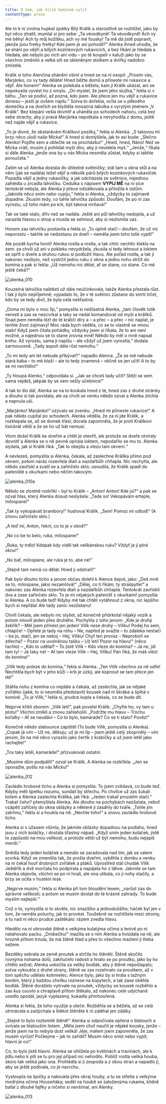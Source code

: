 ```yaml
---
title: O tom, jak Vilík komínem vylít
contentType: prose
---
```


Ale to k ní zvolna hupkal zpátky Bílý Králík a starostlivě se rozhlížel, jako by byl něco ztratil; mumlal si pro sebe: „Ta vévodkyně! Ta vévodkyně! Ach vy mé běhy! Ach ty můj kožíšku, ach vy mé fousky! Ta mě dá jistě popravit, jakože jsou fretky fretky! Kde jsem je asi pohodil?“ Alenka ihned uhodla, že se shání po vějíři a bílých kozinkových rukavicích, a bez říkání je hledala a hledala, ale nebylo po nich ani vidu – po té koupeli v kaluži jako by se všechno změnilo a velká síň se skleněným stolkem a dvířky nadobro zmizela.

  

Králík si toho Alenčina shánění všiml a hned se na ni osopil: „Prosím vás, Marjánko, co vy tady děláte! Hned běžte domů a přineste mi rukavice a vějíř. Ale honem!“ Alenka se polekala a běžela, kam jí Králík ukázal, ani se nepokusila vyvést ho z omylu. „On myslel, že jsem jeho služka,“ řekla si v běhu. „Ten se podiví, až pozná, kdo jsem. Ale přece jen mu vějíř a rukavice donesu – jestli je ovšem najdu.“ Sotva to dořekla, octla se u pěkného domečku a na dveřích se blyštěla mosazná tabulka s vyrytým jménem „V. Králík“. Bez klepání vešla dovnitř a uháněla po schodech nahoru, celá bez sebe strachy, aby ji pravá Marjánka nepotkala a nevyhodila z domu, ještě než najde vějíř a rukavice.

„To je divné, že obstarávám Králíkovi posílky,“ řekla si Alenka. „S takovou mi brzy něco uloží naše Micka!“ A hned si domýšlela, jak to asi bude: „Slečno Alenko! Pojďte sem a oblečte se na procházku!“ „Hned, hned, Náno! Než se Micka vrátí, musím jí pohlídat myší díru, aby jí neutekla myš.“ „Jenže,“ říkala si dále Alenka „jenže ona by u nás Micka nesměla zůstat, kdyby si takhle poroučela.“

Zatím se už Alenka dostala do úhledné světničky; stál tam u okna stůl a na něm (jak se nadála) ležel vějíř a několik párů bílých kozinkových rukaviček. Popadla vějíř a jedny rukavičky, a jak odcházela ze světnice, najednou zahlédla u zrcadla lahvičku. Cedulka s nápisem **VYPIJ MĚ** na ní sice tentokrát nebyla, ale Alenka ji přece odzátkovala a přiložila k ústům. „Jakmile něco sním nebo vypiju,“ řekla si Alenka, „vždycky to zajímavě dopadne. Zkusím tedy, co tahle lahvička způsobí. Doufám, že po ní zas vyrostu, už toho mám po krk, být taková mrňavá!“

Tak se také stalo, dřív než se nadála. Ještě ani půl lahvičky nedopila, a už narazila hlavou o strop a musila se sehnout, aby si nezlomila vaz.

Honem zas lahvičku postavila a řekla si: „To úplně stačí – doufám, že už víc neporostu – takhle se nedostanu ze dveří – neměla jsem toho tolik vypít!“

Ale pozdě bycha honit! Alenka rostla a rostla, a tak chtíc nechtíc klekla na zem: za chvíli už ani v pokleku nevydržela, zkusila si tedy lehnout a loktem se opřít o dveře a druhou rukou si podložit hlavu. Ale pořád rostla, a tak jí nakonec nezbylo, než vystrčit jednu ruku z okna a jednu nohu strčit do komína a pak si řekla: „Už nemohu nic dělat, ať se stane, co stane. Co mě ještě čeká?“



![alenka_010](./resources/alenka_010.jpg)



Kouzelná lahvička naštěstí už dále neúčinkovala, takže Alenka přestala růst. I tak jí bylo nepříjemně; vypadalo to, že v té světnici zůstane do smrti trčet, kdo by se tedy divil, že byla celá nešťastná.

„Doma mi bylo o moc líp,“ pomyslila si nešťastná Alenka, „tam člověk tolik nerostl a zas se nescvrkal a taky se nedal komandovat od myší a králíků. Snad jsem neměla lézt do té králičí díry a – a přec – a přec – nic naplat, je tenhle život zajímavý! Moc ráda bych věděla, co se to vlastně se mnou stalo! Když jsem čítala pohádky, vždycky jsem si říkala, že to ani není možné, a najednou se to stane zrovna mně! Někdo by měl o mně napsat knihu. Až vyrostu, sama ji napíšu – ale vždyť už jsem vyrostla,“ dodala zarmouceně. „Tady aspoň dále růst nemohu.“

„To mi tedy ani let nebude přibývat?“ napadlo Alence. „Že ze mě nebude stará bába – to mě blaží – ale to tedy znamená – věčně se jen učit! A to by se mi nechtělo!“

„Ty hloupá Alenko,“ odpovídala si. „Jak se chceš tady učit? Stěží se sem sama vejdeš, jakpak by se sem vešly učebnice!“

A tak to šlo dál, Alenka se na to koukala hned z té, hned zas z druhé stránky a dlouho si tak povídala; ale za chvíli se venku někdo ozval a Alenka ztichla a napnula uši.

„Marjánko! Marjánko!“ ozývalo se zvenku. „Hned mi přineste rukavice!“ A pak někdo cupital po schodech. Alenka věděla, že za ní jde Králík, a rozklepala se, až se domek třásl; docela zapomněla, že je proti Králíkovi tisíckrát větší a že se ho už bát nemusí.

Vtom došel Králík ke dveřím a chtěl je otevřít, ale protože se dveře otvíraly dovnitř a Alenka se o ně pevně opírala loktem, nepodařilo se mu to. Alenka slyšela, jak si Králík říká: „Tak to obejdu a vlezu tam oknem.“

A nevlezeš, pomyslila si Alenka, čekala, až zaslechne Králíka přímo pod oknem, potom naráz rozevřela dlaň a nazdařbůh chňapla. Nic nechytla, ale někdo zavřískl a svalil se a zařinčelo sklo; usoudila, že Králík spadl do pařeniště s okurkami nebo něčím takovým.



![alenka_010a](./resources/alenka_010a.jpg)



Někdo se zlostně rozkřikl – byl to Králík – „Anton! Anton! Kde jsi?“ a pak se ozval hlas, který Alenka dosud neslyšela: „Tade so! Vekopávám erteple, milospane!“

„Tak ty vykopáváš brambory!“ hudroval Králík. „Sem! Pomoz mi odtud!“ (A znovu zařinčelo sklo.)

„A teď mi, Anton, řekni, co to je v okně?“

„No co be to belo, ruka, milospane!“

„Ruka, ty trdlo! Kdopak kdy viděl tak velikánskou ruku? Vždyť je jí plné okno!“

„No bať, milospane, ale ruka je to, abe né!“

„Stejně tam nemá co dělat. Hned ji odstraň!“

Pak bylo dlouho ticho a jenom občas dolehl k Alence šepot, jako: „Deš mně se to, milospane, jaksi nezamlóvá!“ „Dělej, co ti říkám, ty strašpytle!“ a nakonec zas Alenka rozevřela dlaň a nazdařbůh chňapla. Tentokrát zavřískli dva a zase zařinčelo sklo. To je mi nějakých pařenišť s okurkami! pomyslila si Alenka. A co bude teď! Kdyby mě tak chtěli vytáhnout z okna, nic lepšího bych si nepřála! Ale tady zanic nezůstanu!

Chvíli čekala, ale nebylo nic slyšet, až konečně přidrkotal nějaký vozík a potom mluvili jeden přes druhého. Pochytila z toho jenom: „Kde je druhý žebřík? – Měl jsem přinést jen jeden! Vilík nese druhý – Vilíku! Podej ho sem, chlapče! – Opřete je tady na rohu – Ne, napřed je svažte – to zdaleka nestačí – ba jo, stačí, jen se neboj – Hej, Vilíku! Chyť ten provaz – Neproboří se střecha? – Pozor na uvolněnou tašku – Už letí! Pozor na hlavu!“ (něco řachlo) – „Kdo to udělal? – To jistě Vilík – Kdo vleze do komína? – Já ne, jdi tam ty! – Já taky ne! – Ať tam vleze Vilík – Hej, Vilíku! Pán říká, že máš vlézt do komína!“

„Vilík tedy poleze do komína,“ řekla si Alenka. „Ten Vilík všechno za ně odře! Nechtěla bych být v jeho kůži – krb je úzký, ale kopnout se tam přece jen dá!“

Stáhla nohu z komína co nejdále a čekala, až zaslechla, jak se nějaké zvířátko (jaké, to si neuměla představit) kousek nad ní škrábe a šplhá v komíně. „To je Vilík,“ řekla si, prudce kopla a čekala, co se bude dít.

Nejprve křikli sborem: „Vilík letí!“, pak povelel Králík: „Chyťte ho, vy tam u plotu!“ Všichni zmlkli a znovu zahlaholili: „Podržte mu hlavu – Trochu kořalky – Ať se neudáví – Co to bylo, kamaráde? Co se ti stalo? Pověz!“

Konečně někdo slabounce zapištěl (To bude Vilík, pomyslila si Alenka). „Copak já vím – Už ne, děkuju; už je mi líp – jsem ještě celý zkoprnělý – vím jenom, že na mě něco vyrazilo jako čertík z krabičky a už jsem letěl jako rachejtle!“

„Tos taky letěl, kamaráde!“ přizvukovali ostatní.

„Musíme dům podpálit!“ ozval se Králík. A Alenka se rozkřikla: „Jen se opovažte, pošlu na vás Micku!“



![alenka_012](./resources/alenka_012.jpg)



Zavládlo hrobové ticho a Alenka si pomyslila: To jsem zvědavá, co bude teď. Kdyby měli špetku rozumu, sundali by střechu. Po chvilce už zas šukali kolem a Alenka zaslechla Králíka, jak říká: „Jeden trakař prozatím stačí.“ Trakař čeho? přemýšlela Alenka. Ale dlouho na pochybách nezůstala, neboť vzápětí zafičely do okna oblázky a některé ji zasáhly do tváře. „Tohle jim zatrhnu,“ řekla si a houkla na ně: „Nechte toho!“ a znovu zavládlo hrobové ticho.

Alenka si s úžasem všimla, že jakmile oblázky dopadnou na podlahu, hned jsou z nich koláčky, i dostala šťastný nápad. „Když sním jeden koláček, jistě to zapůsobí na mou velikost, a protože větší už být nemohu, budu nejspíš menší.“

Snědla tedy jeden koláček a nemálo se zaradovala nad tím, jak se valem scvrká. Když se zmenšila tak, že prošla dveřmi, vyběhla z domku a venku na ni čekal houf drobných zvířátek a ptáků. Uprostřed stál chudák Vilík Ještěřík a dvě morčata ho podpírala a napájela ho z láhve. Jakmile se tam Alenka objevila, všichni se po ní hnali, ale ona utíkala, co jí nohy stačily, a brzy se octla v hustém lese.

„Nejprve musím,“ řekla si Alenka při tom bloudění lesem, „narůst zas do správné velikosti; a potom se musím dostat do té krásné zahrady. To bude myslím nejlepší.“

Což o to, vymyslila si to skvěle, nic snazšího a jednoduššího; háček byl jen v tom, že neměla potuchy, jak to provést. Toužebně se rozhlížela mezi stromy, a tu nad ní něco prudce zaštěkalo: rázem zvedla hlavu.

Hledělo na ni obrovské štěně s velkýma kulatýma očima a lenivě po ní natahovalo packu. „Drobečku!“ mazlila se s ním Alenka a hvízdala na ně; ale hrozně přitom trnula, že má štěně hlad a přes to všechno mazlení ji třeba sežere.

Bezděky sebrala ze země proutek a strčila ho štěněti. Štěně skočilo rovnýma nohama dolů, zakňučelo radostí a hnalo se po proutku, jako by ho chtělo sežrat; Alenka uskočila za veliký bodlák, aby ji štěně nepošlapalo; sotva vykoukla z druhé strany, štěně se zas rozehnalo za proutkem, až v tom spěchu udělalo kotrmelec; Alence bylo, jako by si hrála s tažným koněm, který ji každou chvilku roznese na kopytech, a tak zase oběhla bodlák. Štěně doráželo vytrvale na proutek, vždycky se kousek rozběhlo a zas kus couvlo a chraplavě přitom štěkalo, až nakonec celé udýchané usedlo opodál, jazyk vyplazený, kukadla přimhouřená.

Alenka si řekla, že toho využije a uteče. Rozběhla se a běžela, až se celá utrmácela a zadýchala a štěkot štěněte k ní zaléhal jen zdálky.

„Stejně to bylo roztomilé štěně!“ Alenka si odpočívala opřena o blatouch a ovívala se blatouším listem. „Měla jsem chuť naučit je nějaké kousky, jenže – jenže jsem na to nebyla dost veliká! Jéje, málem jsem zapomněla, že zas musím vyrůst! Počkejme – jak to zařídit? Musím něco sníst nebo vypít; hlavní je co!“

Co, to bylo jistě hlavní. Alenka se ohlížela po květinách a travinách, ale k jídlu nebo k pití se tu pro její případ nic nehodilo. Poblíž rostla veliká houba, skoro tak veliká jako ona. Prohlédla si ji zespoda a z obou stran a napadlo jí, aby se ještě podívala, co je navrchu.

Vystoupla na špičky a nakoukla přes okraj houby, a tu se střetla s velkýma modrýma očima Houseňáka; seděl na houbě se založenýma rukama, klidně bafal z dlouhé fajfky a ničeho si nevšímal, ani Alenky.



![alenka_013](./resources/alenka_013.jpg)
